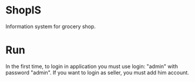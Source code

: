 # ShopIS
Information system for grocery shop.

# Run
In the first time, to login in application you must use login: "admin" with password "admin".
If you want to login as seller, you must add him account.
